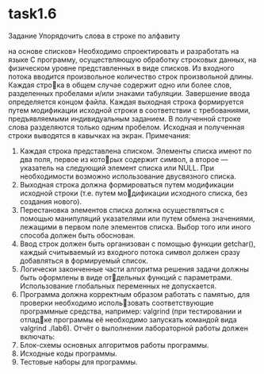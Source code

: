# task1.6

Задание
Упорядочить слова в строке по алфавиту

на основе списков»
Необходимо спроектировать и разработать на языке C программу, осуществляющую обработку
строковых данных, на физическом уровне представленных в виде списков.
Из входного потока вводится произвольное количество строк произвольной длины. Каждая строка в общем случае содержит одно или более слов, разделенных пробелами и/или знаками табуляции.
Завершение ввода определяется концом файла.
Каждая выходная строка формируется путем модификации исходной строки в соответствии с
требованиями, предъявляемыми индивидуальным заданием. В полученной строке слова разделяются
только одним пробелом. Исходная и полученная строки выводятся в кавычках на экран.
Примечания:
1. Каждая строка представлена списком. Элементы списка имеют по два поля, первое из которых содержит символ, а второе — указатель на следующий элемент списка или NULL. При
необходимости возможно использование двусвязного списка.
2. Выходная строка должна формироваться путем модификации исходной строки (т.е. путем модификации исходного списка, без создания нового).
3. Перестановка элементов списка должна осуществляться с помощью манипуляций указателями
или путем обмена значениями, лежащими в первом поле элементов списка. Выбор того или
иного способа должен быть обоснован.
4. Ввод строк должен быть организован с помощью функции getchar(), каждый считываемый
из входного потока символ должен сразу добавляться в формируемый список.
5. Логически законченные части алгоритма решения задачи должны быть оформлены в виде отдельных функций с параметрами. Использование глобальных переменных не допускается.
6. Программа должна корректным образом работать с памятью, для проверки необходимо использовать соответствующие программные средства, например: valgrind (при тестировании и отладке программы её необходимо запускать командой вида valgrind ./lab6).
Отчёт о выполнении лабораторной работы должен включать:
1. Блок-схемы основных алгоритмов работы программы.
2. Исходные коды программы.
3. Тестовые наборы для программы.
